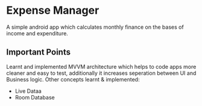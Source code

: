 # Expense Manager
A simple android app which calculates monthly finance on the bases of income and expenditure.

## Important Points
Learnt and implemented MVVM architecture which helps to code apps more cleaner and easy to test, additionally it increases seperation between UI and Business logic.
Other concepts learnt & implemented:
- Live Dataa
- Room Database
